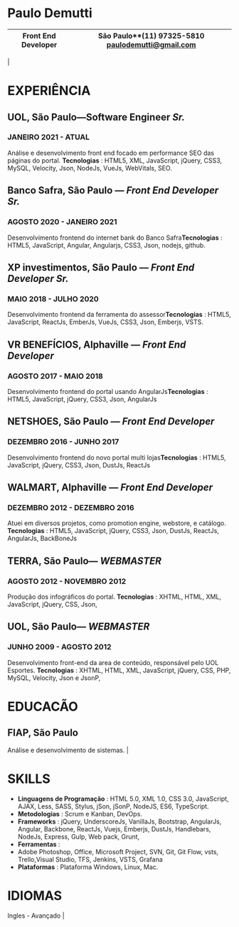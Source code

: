 

# **Paulo Demutti**
Front End Developer | São Paulo**(11) 97325-5810 **paulodemutti@gmail.com** |
| --- | --- |
|
# EXPERIÊNCIA

## UOL, São Paulo—Software Engineer _Sr._

### JANEIRO 2021 - ATUAL
Análise e desenvolvimento front end focado em performance SEO das páginas do portal.​ **Tecnologias** : HTML5, XML, JavaScript, jQuery, CSS3, MySQL, Velocity, Json, NodeJs, VueJs, WebVitals, SEO.
## Banco Safra, São Paulo — _Front End Developer Sr._

### AGOSTO 2020 - JANEIRO 2021
Desenvolvimento frontend do internet bank do Banco Safra​ **Tecnologias** : HTML5, JavaScript, Angular, Angularjs, CSS3, Json, nodejs, github.

## XP investimentos, São Paulo — _Front End Developer Sr._

### MAIO 2018 - JULHO 2020
Desenvolvimento frontend da ferramenta do assessor​ **Tecnologias** : HTML5, JavaScript, ReactJs, EmberJs, VueJs, CSS3, Json, Emberjs, VSTS.
## VR BENEFÍCIOS, Alphaville — _Front End Developer_

### AGOSTO 2017 - MAIO 2018
Desenvolvimento frontend do portal usando AngularJs​ **Tecnologias** : HTML5, JavaScript, jQuery, CSS3, Json, AngularJs
## NETSHOES, São Paulo — _Front End Developer_

### DEZEMBRO 2016 - JUNHO 2017
 Desenvolvimento frontend do novo portal multi lojas​ **Tecnologias** : HTML5, JavaScript, jQuery, CSS3, Json, DustJs, ReactJs
## WALMART, Alphaville — _Front End Developer_

### DEZEMBRO 2012 - DEZEMBRO 2016
 Atuei em diversos projetos, como promotion engine, webstore, e catálogo.​ **Tecnologias** : HTML5, JavaScript, jQuery, CSS3, Json, DustJs, ReactJs, AngularJs, BackBoneJs
## TERRA, São Paulo— _WEBMASTER_

### AGOSTO 2012 - NOVEMBRO 2012
 Produção dos infográficos do portal.​ **Tecnologias** : XHTML, HTML, XML, JavaScript, jQuery, CSS, Json,
## UOL, São Paulo— _WEBMASTER_

### JUNHO 2009 - AGOSTO 2012
Desenvolvimento front-end da area de conteúdo, responsável pelo UOL Esportes.​ **Tecnologias** : XHTML, HTML, XML, JavaScript, jQuery, CSS, PHP, MySQL, Velocity, Json e JsonP,
# EDUCACÃO

## FIAP, São Paulo
Análise e desenvolvimento de sistemas. |
# SKILLS

- **Linguagens de Programação** : HTML 5.0, XML 1.0, CSS 3.0, JavaScript, AJAX, Less, SASS, Stylus, jSon, jSonP, NodeJS, ES6, TypeScript.
- **Metodologias** : Scrum e Kanban, DevOps.
- **Frameworks** :​ jQuery, UnderscoreJs, VanillaJs, Bootstrap, AngularJs, Angular, Backbone, ReactJs, Vuejs, Emberjs, DustJs, Handlebars, NodeJs, Express, Gulp, Web pack, Grunt,
- **Ferramentas** :​
- Adobe Photoshop, Office, Microsoft Project, SVN, Git, Git Flow, vsts, Trello,Visual Studio, TFS, Jenkins, VSTS, Grafana
- **Plataformas** : Plataforma Windows, Linux, Mac.

# IDIOMAS
 Ingles - Avançado |
